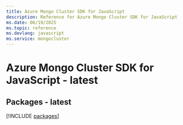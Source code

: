 ```yaml
---
title: Azure Mongo Cluster SDK for JavaScript
description: Reference for Azure Mongo Cluster SDK for JavaScript
ms.date: 06/19/2025
ms.topic: reference
ms.devlang: javascript
ms.service: mongocluster
---
```

# Azure Mongo Cluster SDK for JavaScript - latest
## Packages - latest
[!INCLUDE [packages](mongo-cluster-index.md)]